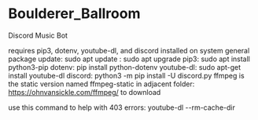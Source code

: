 # Boulderer_Ballroom
Discord Music Bot


requires pip3, dotenv, youtube-dl, and discord installed on system
general package update: sudo apt update
: sudo apt upgrade
pip3: sudo apt install python3-pip
dotenv: pip install python-dotenv
youtube-dl: sudo apt-get install youtube-dl
discord: python3 -m pip install -U discord.py
ffmpeg is the static version named ffmpeg-static in adjacent folder: https://ohnvansickle.com/ffmpeg/ to download

use this command to help with 403 errors: youtube-dl --rm-cache-dir
